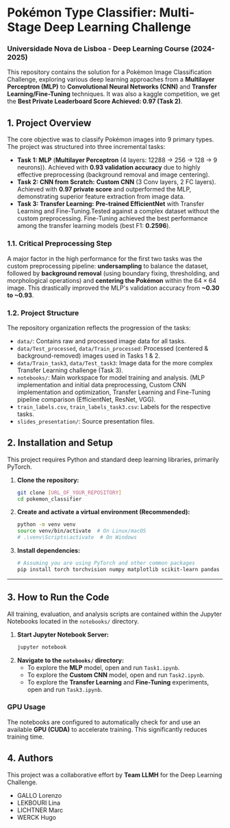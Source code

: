 # Pokémon Type Classifier: Multi-Stage Deep Learning Challenge
### Universidade Nova de Lisboa - Deep Learning Course (2024-2025)

This repository contains the solution for a Pokémon Image Classification Challenge, exploring various deep learning approaches from a **Multilayer Perceptron (MLP)** to **Convolutional Neural Networks (CNN)** and **Transfer Learning/Fine-Tuning** techniques. It was also a kaggle competition, we get the **Best Private Leaderboard Score Achieved: 0.97 (Task 2)**.



## 1. Project Overview

The core objective was to classify Pokémon images into 9 primary types. The project was structured into three incremental tasks:

* **Task 1: MLP** (**Multilayer Perceptron** (4 layers: 12288 → 256 → 128 → 9 neurons)). Achieved with **0.93 validation accuracy** due to highly effective preprocessing (background removal and image centering).
* **Task 2: CNN from Scratch:** **Custom CNN** (3 Conv layers, 2 FC layers). Achieved with **0.97 private score** and outperformed the MLP, demonstrating superior feature extraction from image data.
* **Task 3: Transfer Learning:** **Pre-trained EfficientNet** with Transfer Learning and Fine-Tuning.Tested against a complex dataset without the custom preprocessing. Fine-Tuning achieved the best performance among the transfer learning models (best F1: **0.2596**).

### 1.1. Critical Preprocessing Step

A major factor in the high performance for the first two tasks was the custom preprocessing pipeline: **undersampling** to balance the dataset, followed by **background removal** (using boundary fixing, thresholding, and morphological operations) and **centering the Pokémon** within the $64\times64$ image. This drastically improved the MLP's validation accuracy from **~0.30 to ~0.93**.


### 1.2. Project Structure

The repository organization reflects the progression of the tasks:

-  `data/`: Contains raw and processed image data for all tasks. 
- `data/Test_processed`, `data/Train_processed`: Processed (centered & background-removed) images used in Tasks 1 & 2.
- `data/Train_task3`, `data/Test_task3`: Image data for the more complex Transfer Learning challenge (Task 3).
- `notebooks/`: Main workspace for model training and analysis. (MLP implementation and initial data preprocessing, Custom CNN implementation and optimization, Transfer Learning and Fine-Tuning pipeline comparison (EfficientNet, ResNet, VGG).
- `train_labels.csv`, `train_labels_task3.csv`: Labels for the respective tasks.
- `slides_presentation/`: Source presentation files.


## 2. Installation and Setup

This project requires Python and standard deep learning libraries, primarily PyTorch.

1.  **Clone the repository:**
    ```bash
    git clone [URL_OF_YOUR_REPOSITORY]
    cd pokemon_classifier
    ```

2.  **Create and activate a virtual environment (Recommended):**
    ```bash
    python -m venv venv
    source venv/bin/activate  # On Linux/macOS
    # .\venv\Scripts\activate  # On Windows
    ```

3.  **Install dependencies:**
    ```bash
    # Assuming you are using PyTorch and other common packages
    pip install torch torchvision numpy matplotlib scikit-learn pandas jupyter
    ```

---

## 3. How to Run the Code

All training, evaluation, and analysis scripts are contained within the Jupyter Notebooks located in the `notebooks/` directory.

1.  **Start Jupyter Notebook Server:**
    ```bash
    jupyter notebook
    ```
2.  **Navigate to the `notebooks/` directory:**
    * To explore the **MLP** model, open and run `Task1.ipynb`.
    * To explore the **Custom CNN** model, open and run `Task2.ipynb`.
    * To explore the **Transfer Learning** and **Fine-Tuning** experiments, open and run `Task3.ipynb`.

### GPU Usage

The notebooks are configured to automatically check for and use an available **GPU (CUDA)** to accelerate training. This significantly reduces training time.

## 4. Authors

This project was a collaborative effort by **Team LLMΗ** for the Deep Learning Challenge.

* GALLO Lorenzo
* LEKBOURI Lina
* LICHTNER Marc
* WERCK Hugo